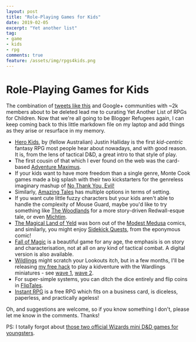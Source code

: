 ```yaml
---
layout: post
title: "Role-Playing Games for Kids"
date: 2019-02-05
excerpt: "Yet another list"
tag:
- game
- kids
- rpg
comments: true
feature: /assets/img/rpgs4kids.png
---
```


# Role-Playing Games for Kids

The combination of [tweets like this](https://twitter.com/ActiveNick/status/1092228935528706054) and Google+ communities with ~2k members about to be deleted lead me to curating Yet Another List of RPGs for Children. Now that we're all going to be Blogger Refugees again, I can keep coming back to this little markdown file on my laptop and add things as they arise or resurface in my memory.

* [Hero Kids](https://herokidsrpg.blogspot.com/p/hero-kids-overview.html), by (fellow Australian) Justin Halliday is the first *kid-centric* fantasy RPG most people hear about nowadays, and with good reason. It is, from the lens of tactical D&D, a great intro to that style of play.
* The first cousin of that which I ever found on the web was the card-based [Adventure Maximus](https://www.adventuremaximus.com/thegame).
* If your kids want to have more freedom than a single genre, Monte Cook games made a big splash with their two kickstarters for the genreless imaginary mashup of [No Thank You, Evil!](http://www.nothankyouevil.com/)
* Similarly, [Amazing Tales](https://amazing-tales.net/) has multiple options in terms of setting.
* If you want cute little fuzzy characters but your kids aren't able to handle the complexity of Mouse Guard, maybe you'd like to try something like [The Woodlands](http://www.northfiregames.com/the-woodlands/) for a more story-driven Redwall-esque tale, or even [Michtim](http://www.michtim.com/).
* [The Magical Land of Yeld](https://www.drivethrurpg.com/product/256555/The-Magical-Land-of-Yeld) was born out of the [Modest Medusa](http://modestmedusa.com/) comics, and similarly, you might enjoy [Sidekick Quests](https://sidekickquests.com/learn-the-game/), from the eponymous comic!
* [Fall of Magic](https://heartofthedeernicorn.com/product/fall-of-magic-scroll-edition/?v=6cc98ba2045f) is a beautiful game for any age, the emphasis is on story and characterisation, not at all on any kind of tactical combat. A digital version is also available.
* [Wildlings](http://www.onesevendesign.com/wildlings/wildlings.pdf) might scratch your Lookouts itch, but in a few months, I'll be releasing [my free hack](https://elstiko.github.io/Revising-Wardlings/) to play a kidventure with the Wardlings miniatures - see [wave 1](https://wizkids.com/wardlings-w1/), [wave 2](https://wizkids.com/wardlings-w2/).
* For super-simple systems, you can ditch the dice entirely and flip coins in [FlipTales](https://playfliptales.com/).
* [Instant RPG](https://wanderinggm.itch.io/instant-rpg) is a free RPG which fits on a business card, is diceless, paperless, and practically ageless!

Oh, and suggestions are welcome, so if you know something I don't, please let me know in the comments. Thanks!

PS: I totally forgot about [those two official Wizards mini D&D games for youngsters]().

